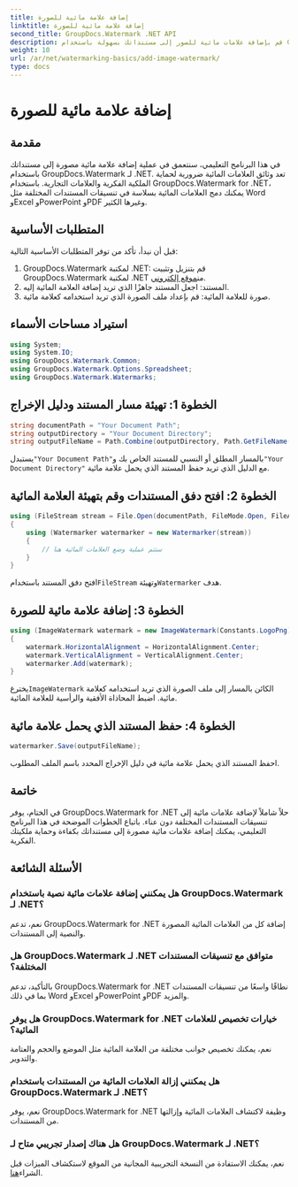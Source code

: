 ```yaml
---
title: إضافة علامة مائية للصورة
linktitle: إضافة علامة مائية للصورة
second_title: GroupDocs.Watermark .NET API
description: قم بإضافة علامات مائية للصور إلى مستنداتك بسهولة باستخدام GroupDocs.Watermark لـ .NET. حماية الملكية الفكرية الخاصة بك بكل سهولة.
weight: 10
url: /ar/net/watermarking-basics/add-image-watermark/
type: docs
---
```

# إضافة علامة مائية للصورة

## مقدمة
في هذا البرنامج التعليمي، سنتعمق في عملية إضافة علامة مائية مصورة إلى مستنداتك باستخدام GroupDocs.Watermark لـ .NET. تعد وثائق العلامات المائية ضرورية لحماية الملكية الفكرية والعلامات التجارية. باستخدام GroupDocs.Watermark for .NET، يمكنك دمج العلامات المائية بسلاسة في تنسيقات المستندات المختلفة مثل Word وExcel وPowerPoint وPDF وغيرها الكثير.
## المتطلبات الأساسية
قبل أن نبدأ، تأكد من توفر المتطلبات الأساسية التالية:
1.  GroupDocs.Watermark لمكتبة .NET: قم بتنزيل وتثبيت GroupDocs.Watermark لمكتبة .NET من[موقع إلكتروني](https://releases.groupdocs.com/Watermark/net/).
2. المستند: اجعل المستند جاهزًا الذي تريد إضافة العلامة المائية إليه.
3. صورة للعلامة المائية: قم بإعداد ملف الصورة الذي تريد استخدامه كعلامة مائية.

## استيراد مساحات الأسماء
```csharp
using System;
using System.IO;
using GroupDocs.Watermark.Common;
using GroupDocs.Watermark.Options.Spreadsheet;
using GroupDocs.Watermark.Watermarks;
```
## الخطوة 1: تهيئة مسار المستند ودليل الإخراج
```csharp
string documentPath = "Your Document Path";
string outputDirectory = "Your Document Directory";
string outputFileName = Path.Combine(outputDirectory, Path.GetFileName(documentPath));
```
 يستبدل`"Your Document Path"`بالمسار المطلق أو النسبي للمستند الخاص بك و`"Your Document Directory"` مع الدليل الذي تريد حفظ المستند الذي يحمل علامة مائية.
## الخطوة 2: افتح دفق المستندات وقم بتهيئة العلامة المائية
```csharp
using (FileStream stream = File.Open(documentPath, FileMode.Open, FileAccess.ReadWrite))
{
    using (Watermarker watermarker = new Watermarker(stream))
    {
        // ستتم عملية وضع العلامات المائية هنا
    }
}
```
 افتح دفق المستند باستخدام`FileStream` وتهيئة`Watermarker` هدف.
## الخطوة 3: إضافة علامة مائية للصورة
```csharp
using (ImageWatermark watermark = new ImageWatermark(Constants.LogoPng))
{
    watermark.HorizontalAlignment = HorizontalAlignment.Center;
    watermark.VerticalAlignment = VerticalAlignment.Center;
    watermarker.Add(watermark);
}
```
 يخترع`ImageWatermark` الكائن بالمسار إلى ملف الصورة الذي تريد استخدامه كعلامة مائية. اضبط المحاذاة الأفقية والرأسية للعلامة المائية.
## الخطوة 4: حفظ المستند الذي يحمل علامة مائية
```csharp
watermarker.Save(outputFileName);
```
احفظ المستند الذي يحمل علامة مائية في دليل الإخراج المحدد باسم الملف المطلوب.

## خاتمة
في الختام، يوفر GroupDocs.Watermark for .NET حلاً شاملاً لإضافة علامات مائية إلى تنسيقات المستندات المختلفة دون عناء. باتباع الخطوات الموضحة في هذا البرنامج التعليمي، يمكنك إضافة علامات مائية مصورة إلى مستنداتك بكفاءة وحماية ملكيتك الفكرية.
## الأسئلة الشائعة
### هل يمكنني إضافة علامات مائية نصية باستخدام GroupDocs.Watermark لـ .NET؟
نعم، تدعم GroupDocs.Watermark for .NET إضافة كل من العلامات المائية المصورة والنصية إلى المستندات.
### هل GroupDocs.Watermark لـ .NET متوافق مع تنسيقات المستندات المختلفة؟
بالتأكيد، تدعم GroupDocs.Watermark for .NET نطاقًا واسعًا من تنسيقات المستندات بما في ذلك Word وExcel وPowerPoint وPDF والمزيد.
### هل يوفر GroupDocs.Watermark for .NET خيارات تخصيص للعلامات المائية؟
نعم، يمكنك تخصيص جوانب مختلفة من العلامة المائية مثل الموضع والحجم والعتامة والتدوير.
### هل يمكنني إزالة العلامات المائية من المستندات باستخدام GroupDocs.Watermark لـ .NET؟
نعم، يوفر GroupDocs.Watermark for .NET وظيفة لاكتشاف العلامات المائية وإزالتها من المستندات.
### هل هناك إصدار تجريبي متاح لـ GroupDocs.Watermark لـ .NET؟
 نعم، يمكنك الاستفادة من النسخة التجريبية المجانية من الموقع لاستكشاف الميزات قبل الشراء[هنا](https://releases.groupdocs.com/).